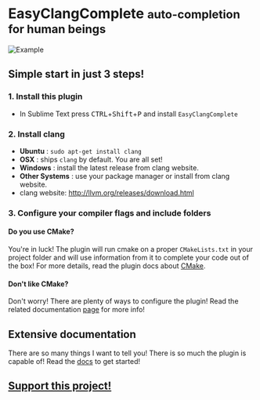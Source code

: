 # EasyClangComplete <small> auto-completion for human beings </small>

![Example](img/AutoComplete.gif)

## **Simple start in just 3 steps!**

### **1. Install this plugin**

- In Sublime Text press <kbd>CTRL</kbd>+<kbd>Shift</kbd>+<kbd>P</kbd> and
  install `EasyClangComplete`

### **2. Install clang**
- **Ubuntu**        : `sudo apt-get install clang`
- **OSX**           : ships `clang` by default. You are all set!
- **Windows**       : install the latest release from clang website.
- **Other Systems** : use your package manager or install from clang website.
- clang website: http://llvm.org/releases/download.html

### **3. Configure your compiler flags and include folders**

#### Do you use CMake?
You're in luck! The plugin will run cmake on a proper `CMakeLists.txt` in your
project folder and will use information from it to complete your code out of
the box! For more details, read the plugin docs about
[CMake](https://niosus.github.io/EasyClangComplete/configs/#using-cmake-recommended).

#### Don't like CMake?
Don't worry! There are plenty of ways to configure the plugin! Read the related
documentation [page](https://niosus.github.io/EasyClangComplete/configs/) for
more info!

## Extensive documentation
There are so many things I want to tell you! There is so much the plugin is
capable of! Read the [docs](https://niosus.github.io/EasyClangComplete/) to get
started!

## [Support this project!](https://niosus.github.io/EasyClangComplete/support/)
